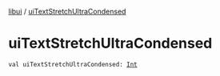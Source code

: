 [libui](index.md) / [uiTextStretchUltraCondensed](./ui-text-stretch-ultra-condensed.md)

# uiTextStretchUltraCondensed

`val uiTextStretchUltraCondensed: `[`Int`](https://kotlinlang.org/api/latest/jvm/stdlib/kotlin/-int/index.html)